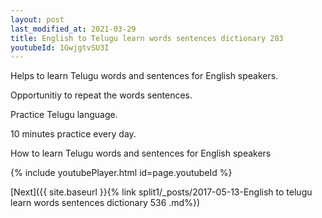 ```yaml
---
layout: post
last_modified_at: 2021-03-29
title: English to Telugu learn words sentences dictionary 283 
youtubeId: 1GwjgtvSU3I
---
```

 
 
Helps to learn Telugu words and sentences for English speakers.

Opportunitiy to repeat the words sentences. 

Practice Telugu language. 
 
10 minutes practice every day. 
 
How to learn Telugu words and sentences for English speakers 
 
{% include youtubePlayer.html id=page.youtubeId %}
 
 
[Next]({{ site.baseurl }}{% link  split1/_posts/2017-05-13-English to telugu learn words sentences dictionary 536 .md%})
 
